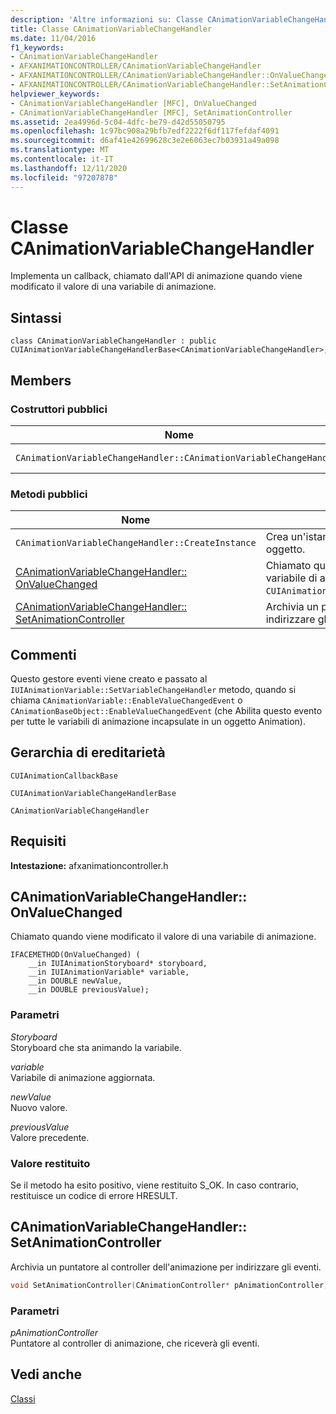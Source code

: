 ```yaml
---
description: 'Altre informazioni su: Classe CAnimationVariableChangeHandler'
title: Classe CAnimationVariableChangeHandler
ms.date: 11/04/2016
f1_keywords:
- CAnimationVariableChangeHandler
- AFXANIMATIONCONTROLLER/CAnimationVariableChangeHandler
- AFXANIMATIONCONTROLLER/CAnimationVariableChangeHandler::OnValueChanged
- AFXANIMATIONCONTROLLER/CAnimationVariableChangeHandler::SetAnimationController
helpviewer_keywords:
- CAnimationVariableChangeHandler [MFC], OnValueChanged
- CAnimationVariableChangeHandler [MFC], SetAnimationController
ms.assetid: 2ea4996d-5c04-4dfc-be79-d42d55050795
ms.openlocfilehash: 1c97bc908a29bfb7edf2222f6df117fefdaf4091
ms.sourcegitcommit: d6af41e42699628c3e2e6063ec7b03931a49a098
ms.translationtype: MT
ms.contentlocale: it-IT
ms.lasthandoff: 12/11/2020
ms.locfileid: "97207878"
---
```

# <a name="canimationvariablechangehandler-class"></a>Classe CAnimationVariableChangeHandler

Implementa un callback, chiamato dall'API di animazione quando viene modificato il valore di una variabile di animazione.

## <a name="syntax"></a>Sintassi

```
class CAnimationVariableChangeHandler : public CUIAnimationVariableChangeHandlerBase<CAnimationVariableChangeHandler>;
```

## <a name="members"></a>Members

### <a name="public-constructors"></a>Costruttori pubblici

|Nome|Description|
|----------|-----------------|
|`CAnimationVariableChangeHandler::CAnimationVariableChangeHandler`|Costruisce un oggetto `CAnimationVariableChangeHandler`.|

### <a name="public-methods"></a>Metodi pubblici

|Nome|Description|
|----------|-----------------|
|`CAnimationVariableChangeHandler::CreateInstance`|Crea un'istanza dell' `CAnimationVariableChangeHandler` oggetto.|
|[CAnimationVariableChangeHandler:: OnValueChanged](#onvaluechanged)|Chiamato quando viene modificato il valore di una variabile di animazione. Esegue l'override di `CUIAnimationVariableChangeHandlerBase::OnValueChanged`.|
|[CAnimationVariableChangeHandler:: SetAnimationController](#setanimationcontroller)|Archivia un puntatore al controller dell'animazione per indirizzare gli eventi.|

## <a name="remarks"></a>Commenti

Questo gestore eventi viene creato e passato al `IUIAnimationVariable::SetVariableChangeHandler` metodo, quando si chiama `CAnimationVariable::EnableValueChangedEvent` o `CAnimationBaseObject::EnableValueChangedEvent` (che Abilita questo evento per tutte le variabili di animazione incapsulate in un oggetto Animation).

## <a name="inheritance-hierarchy"></a>Gerarchia di ereditarietà

`CUIAnimationCallbackBase`

`CUIAnimationVariableChangeHandlerBase`

`CAnimationVariableChangeHandler`

## <a name="requirements"></a>Requisiti

**Intestazione:** afxanimationcontroller.h

## <a name="canimationvariablechangehandleronvaluechanged"></a><a name="onvaluechanged"></a> CAnimationVariableChangeHandler:: OnValueChanged

Chiamato quando viene modificato il valore di una variabile di animazione.

```
IFACEMETHOD(OnValueChanged) (
    __in IUIAnimationStoryboard* storyboard,
    __in IUIAnimationVariable* variable,
    __in DOUBLE newValue,
    __in DOUBLE previousValue);
```

### <a name="parameters"></a>Parametri

*Storyboard*<br/>
Storyboard che sta animando la variabile.

*variable*<br/>
Variabile di animazione aggiornata.

*newValue*<br/>
Nuovo valore.

*previousValue*<br/>
Valore precedente.

### <a name="return-value"></a>Valore restituito

Se il metodo ha esito positivo, viene restituito S_OK. In caso contrario, restituisce un codice di errore HRESULT.

## <a name="canimationvariablechangehandlersetanimationcontroller"></a><a name="setanimationcontroller"></a> CAnimationVariableChangeHandler:: SetAnimationController

Archivia un puntatore al controller dell'animazione per indirizzare gli eventi.

```cpp
void SetAnimationController(CAnimationController* pAnimationController);
```

### <a name="parameters"></a>Parametri

*pAnimationController*<br/>
Puntatore al controller di animazione, che riceverà gli eventi.

## <a name="see-also"></a>Vedi anche

[Classi](../../mfc/reference/mfc-classes.md)
